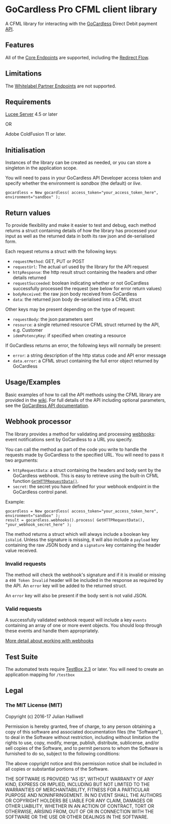 # GoCardless Pro CFML client library
A CFML library for interacting with the [GoCardless](https://gocardless.com/) Direct Debit payment [API](https://developer.gocardless.com/). 

## Features

All of the [Core Endpoints](https://developer.gocardless.com/api-reference/#core-endpoints) are supported, including the [Redirect Flow](https://developer.gocardless.com/api-reference/#core-endpoints-redirect-flows).

## Limitations

The [Whitelabel Partner Endpoints](https://developer.gocardless.com/api-reference/#whitelabel-partner-endpoints) are not supported.

## Requirements

[Lucee Server](http://lucee.org/) 4.5 or later

OR

Adobe ColdFusion 11 or later.

## Initialisation

Instances of the library can be created as needed, or you can store a singleton in the application scope.

You will need to pass in your GoCardless API Developer access token and specify whether the environment is *sandbox* (the default) or *live*.

```
gocardless = New gocardless( access_token="your_access_token_here", environment="sandbox" );
```

## Return values

To provide flexibility and make it easier to test and debug, each method returns a struct containing details of how the library has processed your input as well as the returned data in both its raw json and de-serialised form.

Each request returns a struct with the following keys:
- `requestMethod`: GET, PUT or POST
- `requestUrl`: The actual url used by the library for the API request
- `httpResponse`: the http result struct containing the headers and other details returned
- `requestSucceeded`: boolean indicating whether or not GoCardless successfully processed the request (see below for error return values)
- `bodyReceived`: the raw json body received from GoCardless
- `data`: the returned json body de-serialised into a CFML struct

Other keys may be present depending on the type of request:
- `requestBody`: the json parameters sent
- `resource`: a single returned resource CFML struct returned by the API, e.g. Customer
- `idemPotencyKey`: if specified when creating a resource

If GoCardless returns an error, the following keys will normally be present:
- `error`: a string description of the http status code and API error message
- `data.error`: a CFML struct containing the full error object returned by GoCardless

## Usage/Examples

Basic examples of how to call the API methods using the CFML library are provided in the [wiki](https://github.com/cfsimplicity/gocardless-pro-cfml/wiki). For full details of the API including optional parameters, see the [GoCardless API documentation](https://developer.gocardless.com/api-reference).

## Webhook processor

The library provides a method for validating and processing [webhooks](https://developer.gocardless.com/api-reference/#appendix-webhooks): event notifications sent by GoCardless to a URL you specify.

You can call the method as part of the code you write to handle the requests made by GoCardless to the specified URL. You will need to pass it two arguments:

- `httpRequestData`: a struct containing the headers and body sent by the GoCardless webhook. This is easy to retrieve using the built-in CFML function [`GetHTTPRequestData()`](http://cfdocs.org/gethttprequestdata).
- `secret`: the secret you have defined for your webhook endpoint in the GoCardless control panel.

Example:

```
gocardless = New gocardless( access_token="your_access_token_here", environment="sandbox" );
result = gocardless.webhooks().process( GetHTTPRequestData(), "your_webhook_secret_here" );
```

The method returns a struct which will always include a boolean key `isValid`. Unless the signature is missing, it will also include a `payload` key containing the raw JSON body and a `signature` key containing the header value received.

### Invalid requests

The method will check the webhook's signature and if it is invalid or missing a `498 Token Invalid` header will be included in the response as required by the API. An `error` key will be added to the returned struct.

An `error` key will also be present if the body sent is not valid JSON.

### Valid requests

A successfully validated webhook request will include a key `events` containing an array of one or more event objects. You should loop through these events and handle them appropriately.

[More detail about working with webhooks](https://developer.gocardless.com/getting-started/api/staying-up-to-date-with-webhooks/)

## Test Suite
The automated tests require [TestBox 2.3](https://github.com/Ortus-Solutions/TestBox) or later. You will need to create an application mapping for `/testbox`

## Legal

### The MIT License (MIT)

Copyright (c) 2016-17 Julian Halliwell

Permission is hereby granted, free of charge, to any person obtaining a copy of
this software and associated documentation files (the "Software"), to deal in
the Software without restriction, including without limitation the rights to
use, copy, modify, merge, publish, distribute, sublicense, and/or sell copies of
the Software, and to permit persons to whom the Software is furnished to do so,
subject to the following conditions:

The above copyright notice and this permission notice shall be included in all
copies or substantial portions of the Software.

THE SOFTWARE IS PROVIDED "AS IS", WITHOUT WARRANTY OF ANY KIND, EXPRESS OR
IMPLIED, INCLUDING BUT NOT LIMITED TO THE WARRANTIES OF MERCHANTABILITY, FITNESS
FOR A PARTICULAR PURPOSE AND NONINFRINGEMENT. IN NO EVENT SHALL THE AUTHORS OR
COPYRIGHT HOLDERS BE LIABLE FOR ANY CLAIM, DAMAGES OR OTHER LIABILITY, WHETHER
IN AN ACTION OF CONTRACT, TORT OR OTHERWISE, ARISING FROM, OUT OF OR IN
CONNECTION WITH THE SOFTWARE OR THE USE OR OTHER DEALINGS IN THE SOFTWARE.